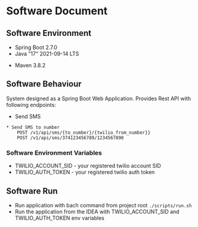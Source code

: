 # Software Document

## Software Environment

* Spring Boot 2.7.0
* Java "17" 2021-09-14 LTS
+ Maven 3.8.2

## Software Behaviour
System designed as a Spring Boot Web Application. Provides Rest API with following endpoints:

- Send SMS
```
* Send SMS to number
    POST /v1/api/sms/{to_number}/{twilio_from_number}}
    POST /v1/api/sms/374123456789/1234567890    
```

### Software Environment Variables
- TWILIO_ACCOUNT_SID - your registered twilio account SID
- TWILIO_AUTH_TOKEN - your registered twilio auth token

## Software Run
- Run application with bach command from project root `./scripts/run.sh`
- Run the application from the IDEA with TWILIO_ACCOUNT_SID and TWILIO_AUTH_TOKEN env variables
